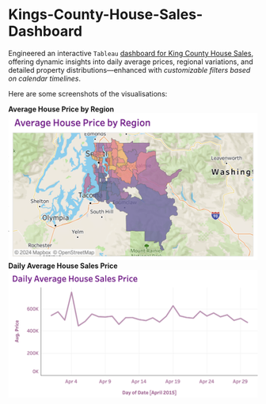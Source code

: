 # Kings-County-House-Sales-Dashboard

Engineered an interactive `Tableau` [dashboard for King County House Sales](https://public.tableau.com/app/profile/sukriti.macker/viz/KingCountyHouseSalesDashboard_17031019673180/KingCountyHouseSales), offering dynamic insights into daily average prices, regional variations, and detailed property distributions—enhanced with *customizable filters based on calendar timelines*.

Here are some screenshots of the visualisations:

**Average House Price by Region**
![deployments](./images/heatmap_house_prices.png)
</br>
**Daily Average House Sales Price**
![deployments](./images/daily_avg_house_prices.png)

